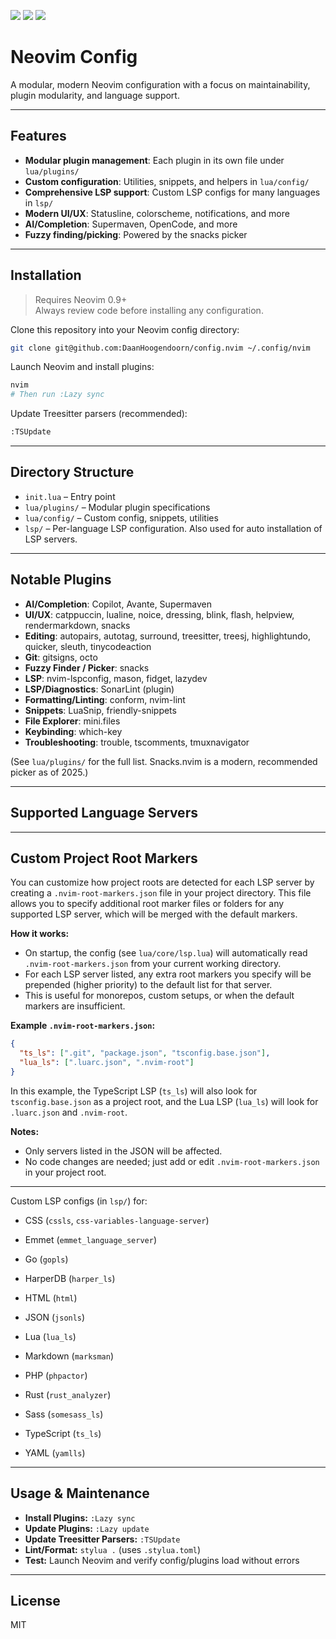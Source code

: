 <a href="https://dotfyle.com/DaanHoogendoorn/confignvim"><img src="https://dotfyle.com/DaanHoogendoorn/confignvim/badges/plugins?style=flat" /></a>
<a href="https://dotfyle.com/DaanHoogendoorn/confignvim"><img src="https://dotfyle.com/DaanHoogendoorn/confignvim/badges/leaderkey?style=flat" /></a>
<a href="https://dotfyle.com/DaanHoogendoorn/confignvim"><img src="https://dotfyle.com/DaanHoogendoorn/confignvim/badges/plugin-manager?style=flat" /></a>

# Neovim Config

A modular, modern Neovim configuration with a focus on maintainability, plugin modularity, and language support.

---

## Features

- **Modular plugin management**: Each plugin in its own file under `lua/plugins/`
- **Custom configuration**: Utilities, snippets, and helpers in `lua/config/`
- **Comprehensive LSP support**: Custom LSP configs for many languages in `lsp/`
- **Modern UI/UX**: Statusline, colorscheme, notifications, and more
- **AI/Completion**: Supermaven, OpenCode, and more
- **Fuzzy finding/picking**: Powered by the snacks picker

---

## Installation

> Requires Neovim 0.9+  
> Always review code before installing any configuration.

Clone this repository into your Neovim config directory:

```sh
git clone git@github.com:DaanHoogendoorn/config.nvim ~/.config/nvim
```

Launch Neovim and install plugins:

```sh
nvim
# Then run :Lazy sync
```

Update Treesitter parsers (recommended):

```sh
:TSUpdate
```

---

## Directory Structure

- `init.lua` – Entry point
- `lua/plugins/` – Modular plugin specifications
- `lua/config/` – Custom config, snippets, utilities
- `lsp/` – Per-language LSP configuration. Also used for auto installation of LSP servers.

---

## Notable Plugins

- **AI/Completion**: Copilot, Avante, Supermaven
- **UI/UX**: catppuccin, lualine, noice, dressing, blink, flash, helpview, rendermarkdown, snacks
- **Editing**: autopairs, autotag, surround, treesitter, treesj, highlightundo, quicker, sleuth, tinycodeaction
- **Git**: gitsigns, octo
- **Fuzzy Finder / Picker**: snacks
- **LSP**: nvim-lspconfig, mason, fidget, lazydev
- **LSP/Diagnostics**: SonarLint (plugin)
- **Formatting/Linting**: conform, nvim-lint
- **Snippets**: LuaSnip, friendly-snippets
- **File Explorer**: mini.files
- **Keybinding**: which-key
- **Troubleshooting**: trouble, tscomments, tmuxnavigator

(See `lua/plugins/` for the full list. Snacks.nvim is a modern, recommended picker as of 2025.)

---

## Supported Language Servers

---

## Custom Project Root Markers

You can customize how project roots are detected for each LSP server by creating a `.nvim-root-markers.json` file in your project directory. This file allows you to specify additional root marker files or folders for any supported LSP server, which will be merged with the default markers.

**How it works:**
- On startup, the config (see `lua/core/lsp.lua`) will automatically read `.nvim-root-markers.json` from your current working directory.
- For each LSP server listed, any extra root markers you specify will be prepended (higher priority) to the default list for that server.
- This is useful for monorepos, custom setups, or when the default markers are insufficient.

**Example `.nvim-root-markers.json`:**
```json
{
  "ts_ls": [".git", "package.json", "tsconfig.base.json"],
  "lua_ls": [".luarc.json", ".nvim-root"]
}
```
In this example, the TypeScript LSP (`ts_ls`) will also look for `tsconfig.base.json` as a project root, and the Lua LSP (`lua_ls`) will look for `.luarc.json` and `.nvim-root`.

**Notes:**
- Only servers listed in the JSON will be affected.
- No code changes are needed; just add or edit `.nvim-root-markers.json` in your project root.

---


Custom LSP configs (in `lsp/`) for:

- CSS (`cssls`, `css-variables-language-server`)
- Emmet (`emmet_language_server`)
- Go (`gopls`)
- HarperDB (`harper_ls`)
- HTML (`html`)
- JSON (`jsonls`)
- Lua (`lua_ls`)
- Markdown (`marksman`)
- PHP (`phpactor`)
- Rust (`rust_analyzer`)
- Sass (`somesass_ls`)

- TypeScript (`ts_ls`)
- YAML (`yamlls`)

---

## Usage & Maintenance

- **Install Plugins:** `:Lazy sync`
- **Update Plugins:** `:Lazy update`
- **Update Treesitter Parsers:** `:TSUpdate`
- **Lint/Format:** `stylua .` (uses `.stylua.toml`)
- **Test:** Launch Neovim and verify config/plugins load without errors

---

## License

MIT
